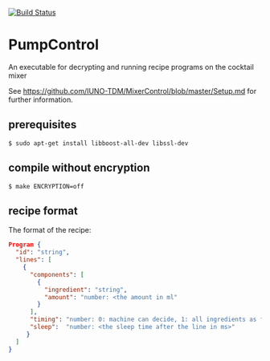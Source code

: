 [![Build Status](https://travis-ci.org/IUNO-TDM/PumpControl.svg?branch=master)](https://travis-ci.org/IUNO-TDM/PumpControl)
# PumpControl
An executable for decrypting and running recipe programs on the cocktail mixer

See https://github.com/IUNO-TDM/MixerControl/blob/master/Setup.md for further information.

## prerequisites

```$ sudo apt-get install libboost-all-dev libssl-dev```

## compile without encryption

```$ make ENCRYPTION=off```


## recipe format

The format of the recipe:
```json
Program {
  "id":	"string",
  "lines": [
    {
      "components": [
        {
          "ingredient":	"string",
          "amount":	"number: <the amount in ml"
        }
      ],
      "timing":	"number: 0: machine can decide, 1: all ingredients as fast as possible, 2: all beginning as early as possible and end with the slowest together, 3: one after the other",
      "sleep":	"number: <the sleep time after the line in ms>"
     }
  ]
}
```
